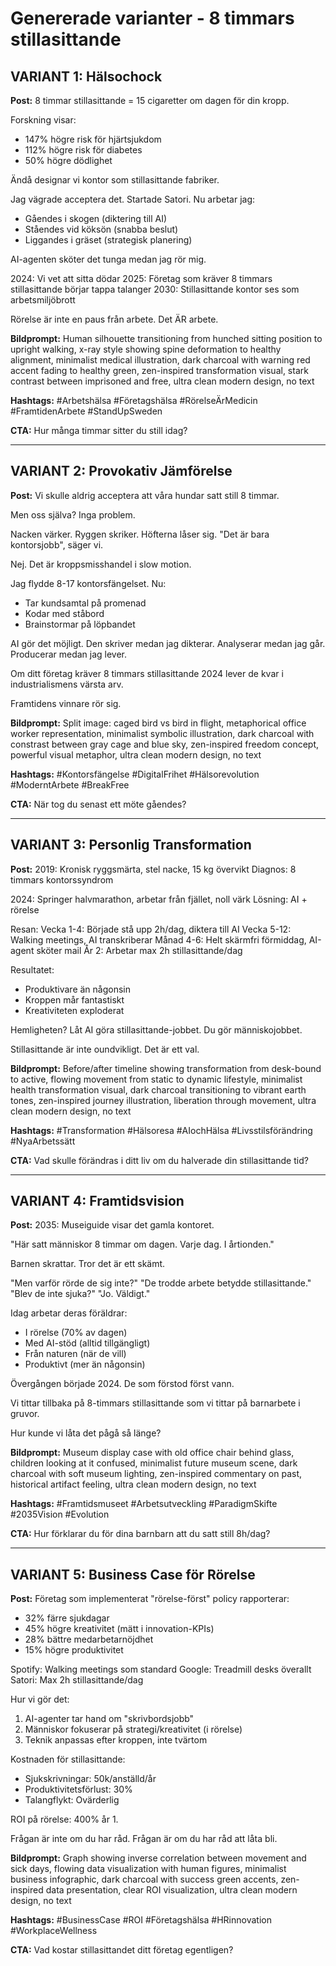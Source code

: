 # Genererade varianter - 8 timmars stillasittande

## VARIANT 1: Hälsochock

**Post:**
8 timmar stillasittande = 15 cigaretter om dagen för din kropp.

Forskning visar:
- 147% högre risk för hjärtsjukdom
- 112% högre risk för diabetes
- 50% högre dödlighet

Ändå designar vi kontor som stillasittande fabriker.

Jag vägrade acceptera det. Startade Satori. Nu arbetar jag:
- Gåendes i skogen (diktering till AI)
- Ståendes vid köksön (snabba beslut)
- Liggandes i gräset (strategisk planering)

AI-agenten sköter det tunga medan jag rör mig.

2024: Vi vet att sitta dödar
2025: Företag som kräver 8 timmars stillasittande börjar tappa talanger
2030: Stillasittande kontor ses som arbetsmiljöbrott

Rörelse är inte en paus från arbete. Det ÄR arbete.

**Bildprompt:**
Human silhouette transitioning from hunched sitting position to upright walking,
x-ray style showing spine deformation to healthy alignment,
minimalist medical illustration,
dark charcoal with warning red accent fading to healthy green,
zen-inspired transformation visual,
stark contrast between imprisoned and free,
ultra clean modern design,
no text

**Hashtags:**
#Arbetshälsa #Företagshälsa #RörelseÄrMedicin #FramtidenArbete #StandUpSweden

**CTA:**
Hur många timmar sitter du still idag?

---

## VARIANT 2: Provokativ Jämförelse

**Post:**
Vi skulle aldrig acceptera att våra hundar satt still 8 timmar.

Men oss själva? Inga problem.

Nacken värker. Ryggen skriker. Höfterna låser sig. 
"Det är bara kontorsjobb", säger vi.

Nej. Det är kroppsmisshandel i slow motion.

Jag flydde 8-17 kontorsfängelset. Nu:
- Tar kundsamtal på promenad
- Kodar med ståbord
- Brainstormar på löpbandet

AI gör det möjligt. Den skriver medan jag dikterar. Analyserar medan jag går. Producerar medan jag lever.

Om ditt företag kräver 8 timmars stillasittande 2024 lever de kvar i industrialismens värsta arv.

Framtidens vinnare rör sig.

**Bildprompt:**
Split image: caged bird vs bird in flight,
metaphorical office worker representation,
minimalist symbolic illustration,
dark charcoal with constrast between gray cage and blue sky,
zen-inspired freedom concept,
powerful visual metaphor,
ultra clean modern design,
no text

**Hashtags:**
#Kontorsfängelse #DigitalFrihet #Hälsorevolution #ModerntArbete #BreakFree

**CTA:**
När tog du senast ett möte gåendes?

---

## VARIANT 3: Personlig Transformation

**Post:**
2019: Kronisk ryggsmärta, stel nacke, 15 kg övervikt
Diagnos: 8 timmars kontorssyndrom

2024: Springer halvmarathon, arbetar från fjället, noll värk
Lösning: AI + rörelse

Resan:
Vecka 1-4: Började stå upp 2h/dag, diktera till AI
Vecka 5-12: Walking meetings, AI transkriberar
Månad 4-6: Helt skärmfri förmiddag, AI-agent sköter mail
År 2: Arbetar max 2h stillasittande/dag

Resultatet:
- Produktivare än någonsin
- Kroppen mår fantastiskt
- Kreativiteten exploderat

Hemligheten? Låt AI göra stillasittande-jobbet. Du gör människojobbet.

Stillasittande är inte oundvikligt. Det är ett val.

**Bildprompt:**
Before/after timeline showing transformation from desk-bound to active,
flowing movement from static to dynamic lifestyle,
minimalist health transformation visual,
dark charcoal transitioning to vibrant earth tones,
zen-inspired journey illustration,
liberation through movement,
ultra clean modern design,
no text

**Hashtags:**
#Transformation #Hälsoresa #AIochHälsa #Livsstilsförändring #NyaArbetssätt

**CTA:**
Vad skulle förändras i ditt liv om du halverade din stillasittande tid?

---

## VARIANT 4: Framtidsvision

**Post:**
2035: Museiguide visar det gamla kontoret.

"Här satt människor 8 timmar om dagen. Varje dag. I årtionden."

Barnen skrattar. Tror det är ett skämt.

"Men varför rörde de sig inte?"
"De trodde arbete betydde stillasittande."
"Blev de inte sjuka?"
"Jo. Väldigt."

Idag arbetar deras föräldrar:
- I rörelse (70% av dagen)
- Med AI-stöd (alltid tillgängligt)
- Från naturen (när de vill)
- Produktivt (mer än någonsin)

Övergången började 2024. De som förstod först vann.

Vi tittar tillbaka på 8-timmars stillasittande som vi tittar på barnarbete i gruvor.

Hur kunde vi låta det pågå så länge?

**Bildprompt:**
Museum display case with old office chair behind glass,
children looking at it confused,
minimalist future museum scene,
dark charcoal with soft museum lighting,
zen-inspired commentary on past,
historical artifact feeling,
ultra clean modern design,
no text

**Hashtags:**
#Framtidsmuseet #Arbetsutveckling #ParadigmSkifte #2035Vision #Evolution

**CTA:**
Hur förklarar du för dina barnbarn att du satt still 8h/dag?

---

## VARIANT 5: Business Case för Rörelse

**Post:**
Företag som implementerat "rörelse-först" policy rapporterar:

- 32% färre sjukdagar
- 45% högre kreativitet (mätt i innovation-KPIs)
- 28% bättre medarbetarnöjdhet
- 15% högre produktivitet

Spotify: Walking meetings som standard
Google: Treadmill desks överallt
Satori: Max 2h stillasittande/dag

Hur vi gör det:
1. AI-agenter tar hand om "skrivbordsjobb"
2. Människor fokuserar på strategi/kreativitet (i rörelse)
3. Teknik anpassas efter kroppen, inte tvärtom

Kostnaden för stillasittande:
- Sjukskrivningar: 50k/anställd/år
- Produktivitetsförlust: 30%
- Talangflykt: Ovärderlig

ROI på rörelse: 400% år 1.

Frågan är inte om du har råd. Frågan är om du har råd att låta bli.

**Bildprompt:**
Graph showing inverse correlation between movement and sick days,
flowing data visualization with human figures,
minimalist business infographic,
dark charcoal with success green accents,
zen-inspired data presentation,
clear ROI visualization,
ultra clean modern design,
no text

**Hashtags:**
#BusinessCase #ROI #Företagshälsa #HRinnovation #WorkplaceWellness

**CTA:**
Vad kostar stillasittandet ditt företag egentligen?